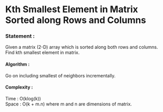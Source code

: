 Kth Smallest Element in Matrix Sorted along Rows and Columns
============================================================

<h3>
Statement :
</h3>
Given a matrix (2-D) array which is sorted along both rows and columns. Find kth smallest element
in matrix.

<h4>
Algorithm :
</h4>
Go on including smallest of neighbors incrementally. 

<h4>
Complexity : 
</h4>
Time : O(klog(k))	<br>
Space : O(k + m.n) where m and n are dimensions of matrix.